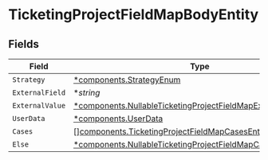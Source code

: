 # TicketingProjectFieldMapBodyEntity


## Fields

| Field                                                                                                                                             | Type                                                                                                                                              | Required                                                                                                                                          | Description                                                                                                                                       |
| ------------------------------------------------------------------------------------------------------------------------------------------------- | ------------------------------------------------------------------------------------------------------------------------------------------------- | ------------------------------------------------------------------------------------------------------------------------------------------------- | ------------------------------------------------------------------------------------------------------------------------------------------------- |
| `Strategy`                                                                                                                                        | [*components.StrategyEnum](../../models/components/strategyenum.md)                                                                               | :heavy_minus_sign:                                                                                                                                | N/A                                                                                                                                               |
| `ExternalField`                                                                                                                                   | **string*                                                                                                                                         | :heavy_minus_sign:                                                                                                                                | N/A                                                                                                                                               |
| `ExternalValue`                                                                                                                                   | [*components.NullableTicketingProjectFieldMapExternalValueEntity](../../models/components/nullableticketingprojectfieldmapexternalvalueentity.md) | :heavy_minus_sign:                                                                                                                                | N/A                                                                                                                                               |
| `UserData`                                                                                                                                        | [*components.UserData](../../models/components/userdata.md)                                                                                       | :heavy_minus_sign:                                                                                                                                | N/A                                                                                                                                               |
| `Cases`                                                                                                                                           | [][components.TicketingProjectFieldMapCasesEntity](../../models/components/ticketingprojectfieldmapcasesentity.md)                                | :heavy_minus_sign:                                                                                                                                | N/A                                                                                                                                               |
| `Else`                                                                                                                                            | [*components.NullableTicketingProjectFieldMapCasesElseEntity](../../models/components/nullableticketingprojectfieldmapcaseselseentity.md)         | :heavy_minus_sign:                                                                                                                                | N/A                                                                                                                                               |